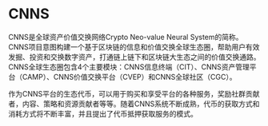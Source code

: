 # CNNS

CNNS是全球资产价值交换网络Crypto Neo-value Neural System的简称。CNNS项目意图构建一个基于区块链的信息和价值交换全球生态圈，帮助用户有效发掘、投资和交换数字资产，打通链上链下和区块链大生态之间的价值交换通路。CNNS全球生态圈包含4个主要模块：CNNS信息终端（CIT）、CNNS资产管理平台（CAMP）、CNNS价值交换平台（CVEP）和CNNS全球社区（CGC）。

作为CNNS平台的生态代币，可以用于购买和享受平台的各种服务，奖励社群贡献者，内容、策略和资源贡献者等等。随着CNNS系统不断成熟，代币的获取方式和消耗方式将不断丰富，并且提出了代币抵押获取服务的模式。

